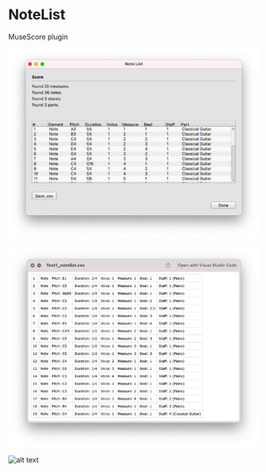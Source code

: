 # NoteList
MuseScore plugin

![alt text](https://github.com/rgosens2/NoteList/blob/main/notelist1.png)

![alt text](https://github.com/rgosens2/NoteList/blob/main/notelist2.png)

![alt text](https://github.com/rgosens2/NoteList/blob/main/ms4/notelist_dark.png)
